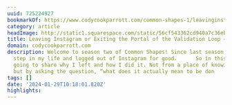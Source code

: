 ```yaml
---
uuid: 725224927
bookmarkOf: https://www.codycookparrott.com/common-shapes-1/leavinginstagram
category: article
headImage: http://static1.squarespace.com/static/56cf543362cd940a7c36ebeb/642cbd0f1e3e1c090c16c411/65561e9a03f619620d3df229/1700142913014/Untitled+design-17.png?format=1500w
title: Leaving Instagram or Exiting the Portal of the Validation Loop — CODY COOK-PARROTT
domain: codycookparrott.com
description: Welcome to season two of Common Shapes! Since last season, I took a big
  step in my life and logged out of Instagram for good.      So in this episode, I’m
  going to share why I left and how I did it. Not from a place of knowing-it-all,
  but by asking the question, “what does it actually mean to be don
tags: []
date: '2024-01-29T10:18:01.820Z'
highlights: 
---
```




